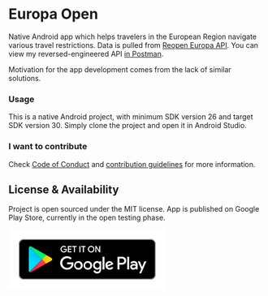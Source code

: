 # Europa Open

Native Android app which helps travelers in the European Region navigate various travel
restrictions. Data is pulled from [Reopen Europa API](https://reopen.europa.eu/en). You can view my
reversed-engineered API [in Postman](https://documenter.getpostman.com/view/10485728/TzeTKVR4).

Motivation for the app development comes from the lack of similar solutions.

### Usage

This is a native Android project, with minimum SDK version 26 and target SDK version 30. Simply clone
the project and open it in Android Studio.

### I want to contribute

Check [Code of Conduct](CODE_OF_CONDUCT.md) and [contribution guidelines](CONTRIBUTING.md) for more
information.

## License & Availability

Project is open sourced under the MIT license. App is published on Google Play Store, currently in the open testing phase.

[<img src="./store.svg">](https://play.google.com/store/apps/details?id=com.peteralexbizjak.europaopen)
